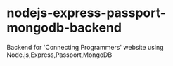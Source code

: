 # nodejs-express-passport-mongodb-backend
Backend for 'Connecting Programmers' website using Node.js,Express,Passport,MongoDB
